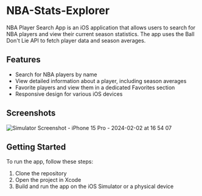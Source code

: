 # NBA-Stats-Explorer
NBA Player Search App is an iOS application that allows users to search for NBA players and view their current season statistics. The app uses the Ball Don't Lie API to fetch player data and season averages.

## Features

- Search for NBA players by name
- View detailed information about a player, including season averages
- Favorite players and view them in a dedicated Favorites section
- Responsive design for various iOS devices

## Screenshots
![Simulator Screenshot - iPhone 15 Pro - 2024-02-02 at 16 54 07](https://github.com/andrew-dimperio/NBA-Stats-Explorer/assets/149008611/26defd1d-679b-4cbc-951b-c066df431f27)



## Getting Started

To run the app, follow these steps:

1. Clone the repository
2. Open the project in Xcode
3. Build and run the app on the iOS Simulator or a physical device
